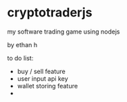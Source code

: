 # cryptotraderjs
my software trading game using nodejs

by ethan h

to do list:

* buy / sell feature
* user input api key
* wallet storing feature
* 
